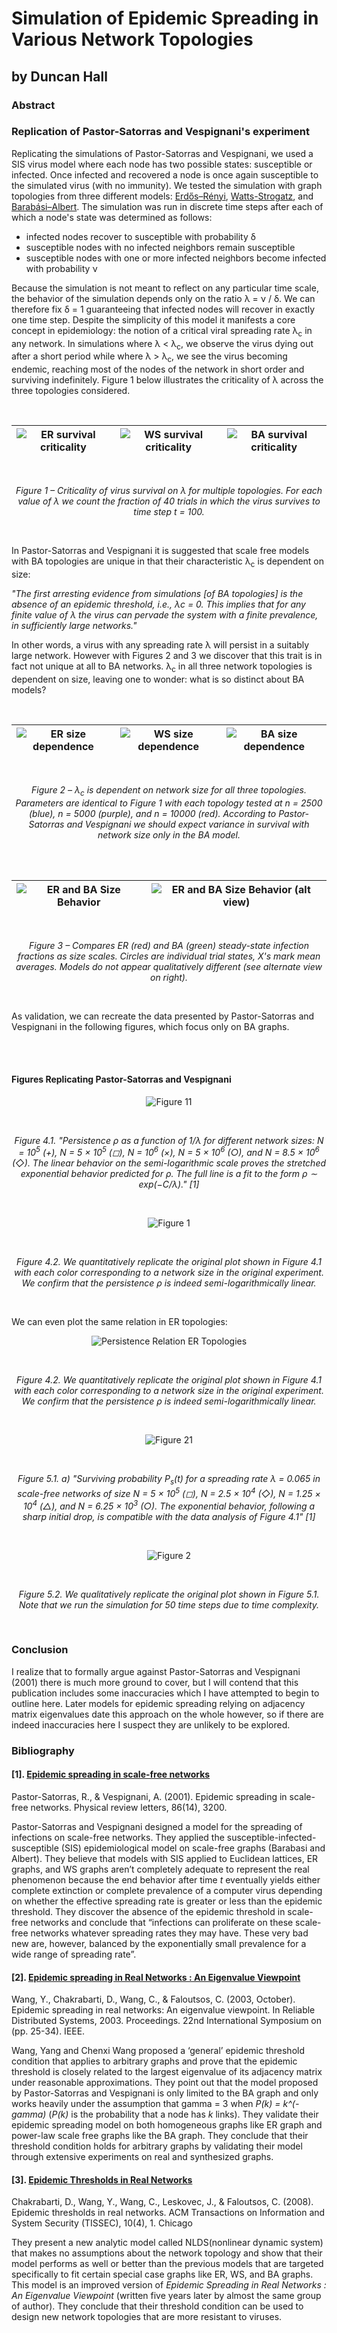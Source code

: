 # Simulation of Epidemic Spreading in Various Network Topologies
## by Duncan Hall


### Abstract


### Replication of Pastor-Satorras and Vespignani's experiment

Replicating the simulations of Pastor-Satorras and Vespignani, we used a SIS virus model where each node has two possible states: susceptible or infected. Once infected and recovered a node is once again susceptible to the simulated virus (with no immunity). We tested the simulation with graph topologies from three different models: [Erdős–Rényi](https://en.wikipedia.org/wiki/Erdős–Rényi_model), [Watts-Strogatz](https://en.wikipedia.org/wiki/Watts–Strogatz_model), and [Barabási–Albert](https://en.wikipedia.org/wiki/Barabási–Albert_model). The simulation was run in discrete time steps after each of which a node's state was determined as follows:

  - infected nodes recover to susceptible with probability δ
  - susceptible nodes with no infected neighbors remain susceptible
  - susceptible nodes with one or more infected neighbors become infected with probability ν

Because the simulation is not meant to reflect on any particular time scale, the behavior of the simulation depends only on the ratio λ = ν / δ. We can therefore fix δ = 1 guaranteeing that infected nodes will recover in exactly one time step. Despite the simplicity of this model it manifests a core concept in epidemiology: the notion of a critical viral spreading rate λ<sub>c</sub> in any network. In simulations where λ < λ<sub>c</sub>, we observe the virus dying out after a short period while where λ > λ<sub>c</sub>, we see the virus becoming endemic, reaching most of the nodes of the network in short order and surviving indefinitely. Figure 1 below illustrates the criticality of λ across the three topologies considered.

<center>
<br>
  
| ![ER survival criticality](../resources/er_survival.png) | ![WS survival criticality](../resources/ws_survival.png) | ![BA survival criticality](../resources/ba_survival.png) |
|-|-|-|

<br>

*Figure 1 – Criticality of virus survival on λ for multiple topologies. For each value of λ we count the fraction of 40 trials in which the virus survives to time step t = 100.*

</center>
<br>

In Pastor-Satorras and Vespignani it is suggested that scale free models with BA topologies are unique in that their characteristic λ<sub>c</sub> is dependent on size:

*"The first arresting evidence from simulations [of BA topologies] is the absence of an epidemic threshold, i.e., λc = 0. This implies that for any finite value of λ the virus can pervade the system with a finite prevalence, in sufficiently large networks."*

In other words, a virus with any spreading rate λ will persist in a suitably large network. However with Figures 2 and 3 we discover that this trait is in fact not unique at all to BA networks. λ<sub>c</sub> in all three network topologies is dependent on size, leaving one to wonder: what is so distinct about BA models?

<center>
<br>

| ![ER size dependence](../resources/er_survival3.png) | ![WS size dependence](../resources/ws_survival3.png) | ![BA size dependence](../resources/ba_survival3.png) |
|-|-|-|

<br>

*Figure 2 – λ<sub>c</sub> is dependent on network size for all three topologies. Parameters are identical to Figure 1 with each topology tested at n = 2500 (blue), n = 5000 (purple), and n = 10000 (red). According to Pastor-Satorras and Vespignani we should expect variance in survival with network size only in the BA model.*

<br>
</center>

<center>
<br>

| ![ER and BA Size Behavior](../resources/er_vs_ba_size_comp.png) | ![ER and BA Size Behavior (alt view)](../resources/er_vs_ba_size_comp2.png) |
|-|-|

<br>

*Figure 3 – Compares ER (red) and BA (green) steady-state infection fractions as size scales. Circles are individual trial states, X's mark mean averages. Models do not appear qualitatively different (see alternate view on right).*

<br>
</center>

As validation, we can recreate the data presented by Pastor-Satorras and Vespignani in the following figures, which focus only on BA graphs.

<br><br>

#### Figures Replicating Pastor-Satorras and Vespignani

<center>
  
![Figure 11](../resources/figure11.png)

<br>

*Figure 4.1. "Persistence ρ as a function of 1/λ for different network sizes: N = 10<sup>5</sup> (+), N = 5 × 10<sup>5</sup>
(◻), N = 10<sup>6</sup> (×), N = 5 × 10<sup>6</sup> (○), and N = 8.5 × 10<sup>6</sup> (◇). The linear behavior on the
semi-logarithmic scale proves the stretched exponential behavior predicted for ρ. The full line is a
fit to the form ρ ∼ exp(−C/λ)." [1]*

<br>


![Figure 1](../resources/figure1.png)

<br>

*Figure 4.2. We quantitatively replicate the original plot shown in Figure 4.1 with each color corresponding to a network size in the original experiment. We confirm that the persistence ρ is indeed semi-logarithmically linear.*

<br>

</center>

We can even plot the same relation in ER topologies:

<center>

![Persistence Relation ER Topologies](../resources/persistance_relation_er.png)

<br>

*Figure 4.2. We quantitatively replicate the original plot shown in Figure 4.1 with each color corresponding to a network size in the original experiment. We confirm that the persistence ρ is indeed semi-logarithmically linear.*

<br>

![Figure 21](../resources/figure21.png)

<br>

*Figure 5.1. a) "Surviving probability P<sub>s</sub>(t) for a spreading rate λ = 0.065 in scale-free networks of
size N = 5 × 10<sup>5</sup> (◻), N = 2.5 × 10<sup>4</sup> (◇), N = 1.25 × 10<sup>4</sup> (△), and N = 6.25 × 10<sup>3</sup> (○). The exponential behavior, following a sharp initial drop, is compatible with the data analysis of Figure 4.1" [1]*

<br>


![Figure 2](../resources/figure22.png)

<br>

*Figure 5.2. We qualitatively replicate the original plot shown in Figure 5.1. Note that we run the simulation for 50 time steps due to time complexity.*

<br>

</center>

### Conclusion

I realize that to formally argue against Pastor-Satorras and Vespignani (2001) there is much more ground to cover, but I will contend that this publication includes some inaccuracies which I have attempted to begin to outline here. Later models for epidemic spreading relying on adjacency matrix eigenvalues date this approach on the whole however, so if there are indeed inaccuracies here I suspect they are unlikely to be explored.



### Bibliography

#### [1]. [Epidemic spreading in scale-free networks](https://github.com/SeunginLyu/EpidemicSpreading/blob/master/papers/epidemic_spreading_in_SF_networks.pdf)

Pastor-Satorras, R., & Vespignani, A. (2001). Epidemic spreading in scale-free networks. Physical review letters, 86(14), 3200.

Pastor-Satorras and Vespignani  designed a model for the spreading of infections on scale-free networks. They applied the susceptible-infected-susceptible (SIS) epidemiological model on scale-free graphs (Barabasi and Albert). They believe that models with SIS applied to Euclidean lattices, ER graphs, and WS graphs aren’t completely adequate to represent the real phenomenon because the end behavior after time *t* eventually yields either complete extinction or complete prevalence of a computer virus depending on whether the effective spreading rate is greater or less than the epidemic threshold. They discover the absence of the epidemic threshold in scale-free networks and conclude that “infections can proliferate on these scale-free networks whatever spreading rates they may have. These very bad new are, however, balanced by the exponentially small prevalence for a wide range of spreading rate”.

#### [2]. [Epidemic spreading in Real Networks : An Eigenvalue Viewpoint](https://github.com/SeunginLyu/EpidemicSpreading/blob/master/papers/epidemic_threshols_real_networks_eignevalue.pdf)

Wang, Y., Chakrabarti, D., Wang, C., & Faloutsos, C. (2003, October). Epidemic spreading in real networks: An eigenvalue viewpoint. In Reliable Distributed Systems, 2003. Proceedings. 22nd International Symposium on (pp. 25-34). IEEE.

Wang, Yang and Chenxi Wang proposed a ‘general’ epidemic threshold condition that applies to arbitrary graphs and prove that the epidemic threshold is closely related to the largest eigenvalue of its adjacency matrix under reasonable approximations. They point out that the model proposed by Pastor-Satorras and Vespignani is only limited to the BA graph and only works heavily under the assumption that gamma = 3 when *P(k) = k^(-gamma)* (*P(k)* is the probability that a node has *k* links). They validate their epidemic spreading model on both homogeneous graphs like ER graph and power-law scale free graphs like the BA graph. They conclude that their threshold condition holds for arbitrary graphs by validating their model through extensive experiments on real and synthesized graphs.


#### [3]. [Epidemic Thresholds in Real Networks](https://github.com/SeunginLyu/EpidemicSpreading/blob/master/papers/epidemic_thresholds_real_netowkrs.pdf)

Chakrabarti, D., Wang, Y., Wang, C., Leskovec, J., & Faloutsos, C. (2008). Epidemic thresholds in real networks. ACM Transactions on Information and System Security (TISSEC), 10(4), 1.
Chicago

They present a new analytic model called NLDS(nonlinear dynamic system) that makes no assumptions about the network topology and show that their model performs as well or better than the previous models that are targeted specifically to fit certain special case graphs like ER, WS, and BA graphs. This model is an improved version of <i>Epidemic Spreading in Real Networks : An Eigenvalue Viewpoint</i> (written five years later by almost the same group of author). They conclude that their threshold condition can be used to design new network topologies that are more resistant to viruses.
